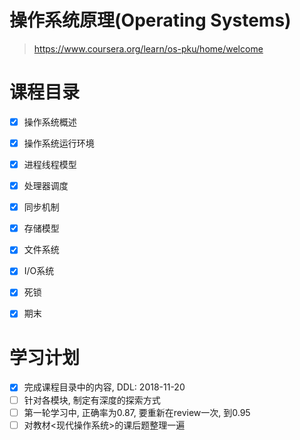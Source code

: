 # 操作系统原理(Operating Systems)

> https://www.coursera.org/learn/os-pku/home/welcome


# 课程目录

- [X] 操作系统概述
- [X] 操作系统运行环境
- [X] 进程线程模型
- [X] 处理器调度
- [X] 同步机制
- [X] 存储模型
- [X] 文件系统
- [X] I/O系统
- [X] 死锁
- [X] 期末


# 学习计划

- [X] 完成课程目录中的内容, DDL: 2018-11-20
- [ ] 针对各模块, 制定有深度的探索方式
- [ ] 第一轮学习中, 正确率为0.87, 要重新在review一次, 到0.95
- [ ] 对教材<现代操作系统>的课后题整理一遍
